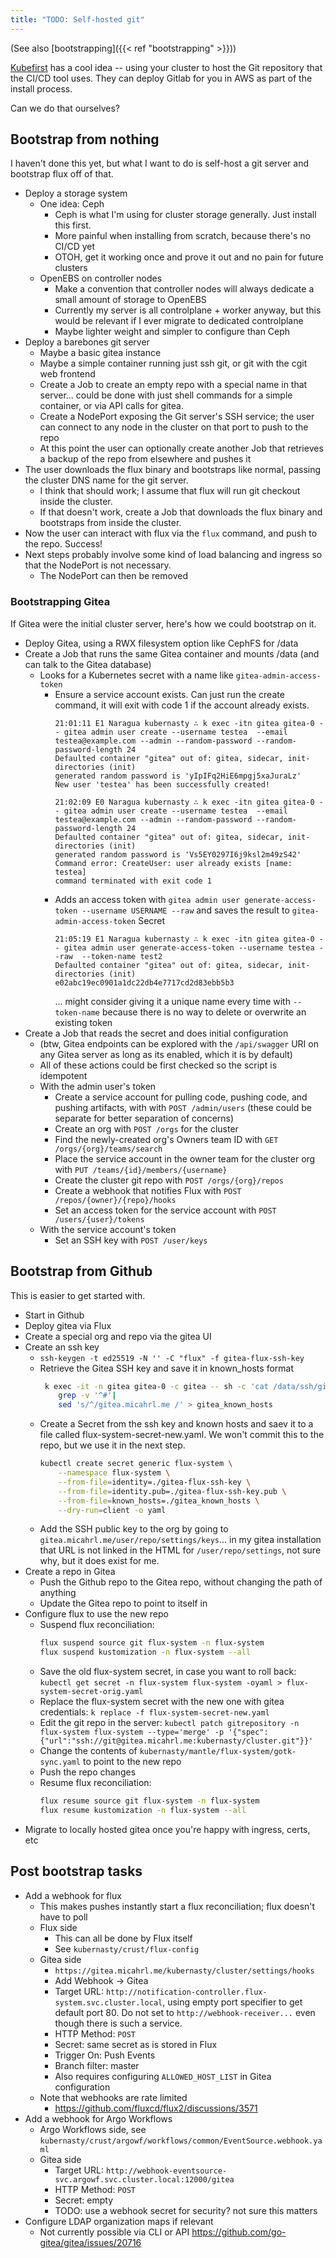 ```yaml
---
title: "TODO: Self-hosted git"
---
```


(See also [bootstrapping]({{< ref "bootstrapping" >}}))

[Kubefirst](https://kubefirst.io/) has a cool idea --
using your cluster to host the Git repository that the CI/CD tool uses.
They can deploy Gitlab for you in AWS as part of the install process.

Can we do that ourselves?

## Bootstrap from nothing

I haven't done this yet, but what I want to do is self-host a git server and bootstrap flux off of that.

* Deploy a storage system
  * One idea: Ceph
    * Ceph is what I'm using for cluster storage generally. Just install this first.
    * More painful when installing from scratch, because there's no CI/CD yet
    * OTOH, get it working once and prove it out and no pain for future clusters
  * OpenEBS on controller nodes
    * Make a convention that controller nodes will always dedicate a small amount of storage to OpenEBS
    * Currently my server is all controlplane + worker anyway, but this would be relevant if I ever migrate to dedicated controlplane
    * Maybe lighter weight and simpler to configure than Ceph
* Deploy a barebones git server
  * Maybe a basic gitea instance
  * Maybe a simple container running just ssh git, or git with the cgit web frontend
  * Create a Job to create an empty repo with a special name in that server...
    could be done with just shell commands for a simple container,
    or via API calls for gitea.
  * Create a NodePort exposing the Git server's SSH service;
    the user can connect to any node in the cluster on that port to push to the repo
  * At this point the user can optionally create another Job that retrieves a backup of the repo from elsewhere and pushes it
* The user downloads the flux binary and bootstraps like normal, passing the cluster DNS name for the git server.
  * I think that should work; I assume that flux will run git checkout inside the cluster.
  * If that doesn't work, create a Job that downloads the flux binary and bootstraps from inside the cluster.
* Now the user can interact with flux via the `flux` command, and push to the repo. Success!
* Next steps probably involve some kind of load balancing and ingress so that the NodePort is not necessary.
  * The NodePort can then be removed

### Bootstrapping Gitea

If Gitea were the initial cluster server, here's how we could bootstrap on it.

* Deploy Gitea, using a RWX filesystem option like CephFS for /data
* Create a Job that runs the same Gitea container and mounts /data (and can talk to the Gitea database)
  * Looks for a Kubernetes secret with a name like `gitea-admin-access-token`
    * Ensure a service account exists.
      Can just run the create command, it will exit with code 1 if the account already exists.
      ```text
      21:01:11 E1 Naragua kubernasty ∴ k exec -itn gitea gitea-0 -- gitea admin user create --username testea  --email testea@example.com --admin --random-password --random-password-length 24
      Defaulted container "gitea" out of: gitea, sidecar, init-directories (init)
      generated random password is 'yIpIFq2HiE6mpgj5xaJuraLz'
      New user 'testea' has been successfully created!

      21:02:09 E0 Naragua kubernasty ∴ k exec -itn gitea gitea-0 -- gitea admin user create --username testea  --email testea@example.com --admin --random-password --random-password-length 24
      Defaulted container "gitea" out of: gitea, sidecar, init-directories (init)
      generated random password is 'Vs5EY0297I6j9ksl2m49zS42'
      Command error: CreateUser: user already exists [name: testea]
      command terminated with exit code 1
      ```
    * Adds an access token with `gitea admin user generate-access-token --username USERNAME --raw`
      and saves the result to `gitea-admin-access-token` Secret
      ```text
      21:05:19 E1 Naragua kubernasty ∴ k exec -itn gitea gitea-0 -- gitea admin user generate-access-token --username testea --raw  --token-name test2
      Defaulted container "gitea" out of: gitea, sidecar, init-directories (init)
      e02abc19ec0901a1dc22db4e7717cd2d83ebb5b3
      ```
      ... might consider giving it a unique name every time with `--token-name` because there is no way to delete or overwrite an existing token
* Create a Job that reads the secret and does initial configuration
  * (btw, Gitea endpoints can be explored with the `/api/swagger` URI on any Gitea server as long as its enabled, which it is by default)
  * All of these actions could be first checked so the script is idempotent
  * With the admin user's token
    * Create a service account for pulling code, pushing code, and pushing artifacts, with with `POST /admin/users`
      (these could be separate for better separation of concerns)
    * Create an org with `POST /orgs` for the cluster
    * Find the newly-created org's Owners team ID with `GET /orgs/{org}/teams/search`
    * Place the service account in the owner team for the cluster org with `PUT /teams/{id}/members/{username}`
    * Create the cluster git repo with `POST /orgs/{org}/repos`
    * Create a webhook that notifies Flux with `POST /repos/{owner}/{repo}/hooks`
    * Set an access token for the service account with `POST /users/{user}/tokens`
  * With the service account's token
    * Set an SSH key with `POST /user/keys`

## Bootstrap from Github

This is easier to get started with.

* Start in Github
* Deploy gitea via Flux
* Create a special org and repo via the gitea UI
* Create an ssh key
  * `ssh-keygen -t ed25519 -N '' -C "flux" -f gitea-flux-ssh-key`
  * Retrieve the Gitea SSH key and save it in known_hosts format
    ```sh
     k exec -it -n gitea gitea-0 -c gitea -- sh -c 'cat /data/ssh/gitea.ed25519.pub' |
        grep -v '^#'|
        sed 's/^/gitea.micahrl.me /' > gitea_known_hosts
    ```
  * Create a Secret from the ssh key and known hosts and saev it to a file called flux-system-secret-new.yaml.
    We won't commit this to the repo, but we use it in the next step.
    ```sh
    kubectl create secret generic flux-system \
        --namespace flux-system \
        --from-file=identity=./gitea-flux-ssh-key \
        --from-file=identity.pub=./gitea-flux-ssh-key.pub \
        --from-file=known_hosts=./gitea_known_hosts \
        --dry-run=client -o yaml
    ```
  * Add the SSH public key to the org by going to `gitea.micahrl.me/user/repo/settings/keys`...
    in my gitea installation that URL is not linked in the HTML for `/user/repo/settings`,
    not sure why, but it does exist for me.
* Create a repo in Gitea
  * Push the Github repo to the Gitea repo, without changing the path of anything
  * Update the Gitea repo to point to itself in
* Configure flux to use the new repo
  * Suspend flux reconciliation:
    ```sh
    flux suspend source git flux-system -n flux-system
    flux suspend kustomization -n flux-system --all
    ```
  * Save the old flux-system secret, in case you want to roll back:
    `kubectl get secret -n flux-system flux-system -oyaml > flux-system-secret-orig.yaml`
  * Replace the flux-system secret with the new one with gitea credentials:
    `k replace -f flux-system-secret-new.yaml`
  * Edit the git repo in the server:
    `kubectl patch gitrepository -n flux-system flux-system --type='merge' -p '{"spec":{"url":"ssh://git@gitea.micahrl.me:kubernasty/cluster.git"}}'`
  * Change the contents of `kubernasty/mantle/flux-system/gotk-sync.yaml` to point to the new repo
  * Push the repo changes
  * Resume flux reconciliation:
    ```sh
    flux resume source git flux-system -n flux-system
    flux resume kustomization -n flux-system --all
    ```
* Migrate to locally hosted gitea once you're happy with ingress, certs, etc

## Post bootstrap tasks

* Add a webhook for flux
  * This makes pushes instantly start a flux reconciliation; flux doesn't have to poll
  * Flux side
    * This can all be done by Flux itself
    * See `kubernasty/crust/flux-config`
  * Gitea side
    * `https://gitea.micahrl.me/kubernasty/cluster/settings/hooks`
    * Add Webhook -> Gitea
    * Target URL: `http://notification-controller.flux-system.svc.cluster.local`,
      using empty port specifier to get default port 80.
      Do not set to `http://webhook-receiver...` even though there is such a service.
    * HTTP Method: `POST`
    * Secret: same secret as is stored in Flux
    * Trigger On: Push Events
    * Branch filter: master
    * Also requires configuring `ALLOWED_HOST_LIST` in Gitea configuration
  * Note that webhooks are rate limited
    * <https://github.com/fluxcd/flux2/discussions/3571>
* Add a webhook for Argo Workflows
  * Argo Workflows side, see `kubernasty/crust/argowf/workflows/common/EventSource.webhook.yaml`
  * Gitea side
    * Target URL: `http://webhook-eventsource-svc.argowf.svc.cluster.local:12000/gitea`
    * HTTP Method: `POST`
    * Secret: empty
    * TODO: use a webhook secret for security? not sure this matters
* Configure LDAP organization maps if relevant
  * Not currently possible via CLI or API
    <https://github.com/go-gitea/gitea/issues/20716>
